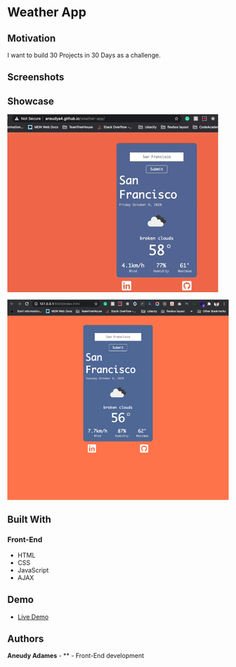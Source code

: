 # Weather App

## Motivation

I want to build 30 Projects in 30 Days as a challenge.

## Screenshots

## Showcase

![liveApp](screenshots/giphy.gif)

![app](screenshots/landing.png)

## Built With

### Front-End

- HTML
- CSS
- JavaScript
- AJAX

## Demo

- [Live Demo](https://aneudya4.github.io/weather-app)

## Authors

**Aneudy Adames** - \*\* - Front-End development
